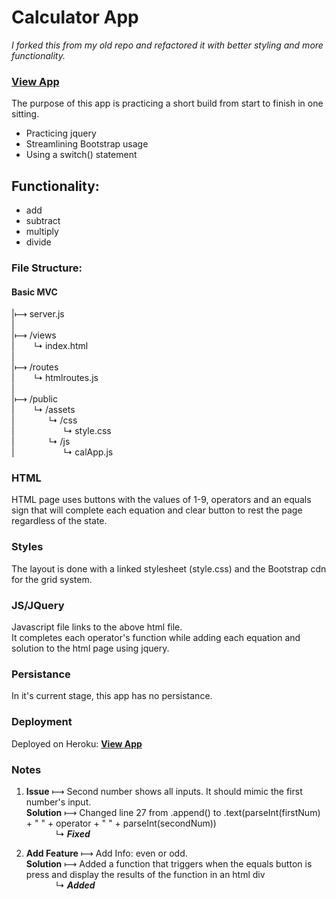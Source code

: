 # Calculator App

*I forked this from my old repo and refactored it with better styling and more functionality.*

### [View App](https://zax-calculator.herokuapp.com/)

The purpose of this app is practicing a short build from start to finish in one sitting. 

- Practicing jquery
- Streamlining Bootstrap usage
- Using a switch() statement

## Functionality:

- add
- subtract
- multiply 
- divide

### File Structure:

#### Basic MVC
|&#10236; server.js<br> 
|<br>
|&#10236; /views<br>
|&nbsp;&nbsp;&nbsp;&nbsp;&nbsp;&nbsp;&nbsp;&nbsp;&#8627; index.html<br>
|<br>
|&#10236; /routes<br>
|&nbsp;&nbsp;&nbsp;&nbsp;&nbsp;&nbsp;&nbsp;&nbsp;&#8627; htmlroutes.js<br>
|<br>
|&#10236; /public<br>
|&nbsp;&nbsp;&nbsp;&nbsp;&nbsp;&nbsp;&nbsp;&nbsp;&#8627; /assets<br>
|&nbsp;&nbsp;&nbsp;&nbsp;&nbsp;&nbsp;&nbsp;&nbsp;&nbsp;&nbsp;&nbsp;&nbsp;&nbsp;&nbsp;&#8627; /css<br>
|&nbsp;&nbsp;&nbsp;&nbsp;&nbsp;&nbsp;&nbsp;&nbsp;&nbsp;&nbsp;&nbsp;&nbsp;&nbsp;&nbsp;&nbsp;&nbsp;&nbsp;&nbsp;&nbsp;&nbsp;&#8627; style.css<br>
|&nbsp;&nbsp;&nbsp;&nbsp;&nbsp;&nbsp;&nbsp;&nbsp;&nbsp;&nbsp;&nbsp;&nbsp;&nbsp;&nbsp;&#8627; /js<br>
|&nbsp;&nbsp;&nbsp;&nbsp;&nbsp;&nbsp;&nbsp;&nbsp;&nbsp;&nbsp;&nbsp;&nbsp;&nbsp;&nbsp;&nbsp;&nbsp;&nbsp;&nbsp;&nbsp;&nbsp;&#8627; calApp.js<br>



### HTML
HTML page uses buttons with the values of 1-9, operators and an equals sign that will complete each equation and clear button to rest the page regardless of the state.

### Styles
The layout is done with a linked stylesheet (style.css) and the Bootstrap cdn for the grid system.

### JS/JQuery
Javascript file links to the above html file.   
It completes each operator's function while adding each equation and solution to the html page using jquery.

### Persistance
In it's current stage, this app has no persistance.

### Deployment
Deployed on Heroku: [**View App**](https://cryptic-brushlands-31769.herokuapp.com/)

### Notes

1. **Issue** &#10236; Second number shows all inputs. It should mimic the first number's input.<br>
**Solution** &#10236; Changed line 27 from .append() to .text(parseInt(firstNum) + " " + operator + " " + parseInt(secondNum)) <br>
&nbsp;&nbsp;&nbsp;&nbsp;&nbsp;&nbsp;&nbsp;&nbsp;&nbsp;&nbsp;&nbsp;&nbsp;&#8627; ***Fixed***

2. **Add Feature** &#10236; Add Info: even or odd.<br>
**Solution** &#10236; Added a function that triggers when the equals button is press and display the results of the function in an html div<br>
&nbsp;&nbsp;&nbsp;&nbsp;&nbsp;&nbsp;&nbsp;&nbsp;&nbsp;&nbsp;&nbsp;&nbsp;&#8627; ***Added***
